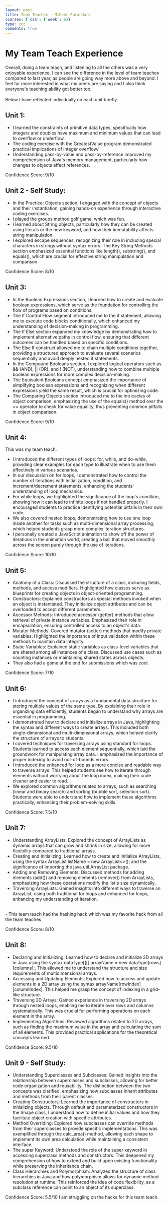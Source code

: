 ```yaml
---
layout: post
title: Team Teaches - Miheer Purandare 
courses: {'csa': {'week': 6}}
type: ccc
comments: True
---
```


# My Team Teach Experience 
Overall, doing a team teach, and listening to all the others was a very enjoyable experience. I can see the difference in the level of team teaches compared to last year, as people are going way more above and beyond. I feel far more interested in what my peers are saying and I also think everyone's teaching ability got better too. 
<br>
<br>
Below I have reflected individually on each unit briefly. 

## Unit 1: 
- I learned the constraints of primitive data types, specifically how integers and doubles have maximum and minimum values that can lead to overflow or underflow.
- The coding exercise with the GreatestValue program demonstrated practical implications of integer overflow/ 
- Understanding pass-by-value and pass-by-reference improved my comprehension of Java's memory management, particularly how changes to objects affect references.

Confidence Score: 9/10 

## Unit 2 - Self Study: 
- In the Practice: Objects section, I engaged with the concept of objects and their instantiation, gaining hands-on experience through interactive coding exercises.
- I played the groups method golf game, which was fun. 
- I learned about String objects, particularly how they can be created using literals or the new keyword, and how their immutability affects string manipulation.
- I explored escape sequences, recognizing their role in including special characters in strings without syntax errors.
The Key String Methods section emphasized essential functions like length(), substring(), and equals(), which are crucial for effective string manipulation and comparison.

Confidence Score: 8/10

## Unit 3: 
- In the Boolean Expressions section, I learned how to create and evaluate boolean expressions, which serve as the foundation for controlling the flow of programs based on conditions.
- The If Control Flow segment introduced me to the if statement, allowing me to execute code blocks conditionally, which enhanced my understanding of decision-making in programming.
- The If Else section expanded my knowledge by demonstrating how to implement alternative paths in control flow, ensuring that different outcomes can be handled based on specific conditions.
- The Else If construct allowed me to chain multiple conditions together, providing a structured approach to evaluate several scenarios sequentially and avoid deeply nested if statements.
- In the Compound Booleans section, I explored logical operators such as && (AND), || (OR), and ! (NOT), understanding how to combine multiple boolean expressions for more complex decision-making.
- The Equivalent Booleans concept emphasized the importance of simplifying boolean expressions and recognizing when different expressions yield the same result, which is crucial for optimizing code.
- The Comparing Objects section introduced me to the intricacies of object comparison, emphasizing the use of the equals() method over the == operator to check for value equality, thus preventing common pitfalls in object comparison.

Confidence Score: 9/10 

## Unit 4: 

This was my team teach. 

- I introduced the different types of loops: for, while, and do-while, providing clear examples for each type to illustrate when to use them effectively in various scenarios.
- In our discussion on for loops, I demonstrated how to control the number of iterations with initialization, condition, and increment/decrement statements, enhancing the students' understanding of loop mechanics.
- For while loops, we highlighted the significance of the loop's condition, showing how it can lead to infinite loops if not handled properly. I encouraged students to practice identifying potential pitfalls in their own code.
- We also covered nested loops, demonstrating how to use one loop inside another for tasks such as multi-dimensional array processing, which helped students grasp more complex iteration structures.
- I personally created a JavaScript animation to show off the power of iterations in the animation world, creating a ball that moved smoothly across the screen purely through the use of iterations. 

Confidence Score: 10/10

## Unit 5: 
- Anatomy of a Class: Discussed the structure of a class, including fields, methods, and access modifiers. Highlighted how classes serve as blueprints for creating objects in object-oriented programming.
- Constructors: Explained constructors as special methods invoked when an object is instantiated. They initialize object attributes and can be overloaded to accept different parameters.
- Accessor Methods: Introduced accessor (getter) methods that allow retrieval of private instance variables. Emphasized their role in encapsulation, ensuring controlled access to an object's data.
- Mutator Methods: Covered mutator (setter) methods that modify private variables. Highlighted the importance of input validation within these methods to maintain data integrity.
- Static Variables: Explained static variables as class-level variables that are shared among all instances of a class. Discussed use cases such as counting instances or maintaining shared states across objects.
- They also had a game at the end for submissions which was cool. 

Confidence Score: 7/10

## Unit 6: 
-  I introduced the concept of arrays as a fundamental data structure for storing multiple values of the same type. By explaining their role in organizing data efficiently, students began to understand why arrays are essential in programming.
-  I demonstrated how to declare and initialize arrays in Java, highlighting the syntax and different ways to create arrays. This included both single-dimensional and multi-dimensional arrays, which helped clarify the structure of arrays to students.
- I covered techniques for traversing arrays using standard for loops. Students learned to access each element sequentially, which laid the groundwork for manipulating array data. I emphasized the importance of proper indexing to avoid out-of-bounds errors.
- I introduced the enhanced for loop as a more concise and readable way to traverse arrays. This helped students see how to iterate through elements without worrying about the loop index, making their code cleaner and easier to read.
- We explored common algorithms related to arrays, such as searching (linear and binary search) and sorting (bubble sort, selection sort). Students were able to understand how to implement these algorithms practically, enhancing their problem-solving skills.

Confidence Score: 7.5/10

## Unit 7:
- Understanding ArrayLists: Explored the concept of ArrayLists as dynamic arrays that can grow and shrink in size, allowing for more flexibility compared to traditional arrays.
- Creating and Initializing: Learned how to create and initialize ArrayLists, using the syntax ArrayList<Type> listName = new ArrayList<>(); and the significance of importing the java.util.ArrayList package.
- Adding and Removing Elements: Discussed methods for adding elements (add()) and removing elements (remove()) from ArrayLists, emphasizing how these operations modify the list's size dynamically.
- Traversing ArrayLists: Gained insights into different ways to traverse an ArrayList, using both traditional for loops and enhanced for loops, enhancing my understanding of iteration.
<br>
- This team teach had the hashing hack which was my favorite hack from all the team teaches

Confidence Score: 8/10

## Unit 8:

- Declaring and Initializing: Learned how to declare and initialize 2D arrays in Java using the syntax dataType[][] arrayName = new dataType[rows][columns];. This allowed me to understand the structure and size requirements of multidimensional arrays.
- Accessing and Updating Elements: Explored how to access and update elements in a 2D array using the syntax arrayName[rowIndex][columnIndex]. This helped me grasp the concept of indexing in a grid-like structure.
- Traversing 2D Arrays: Gained experience in traversing 2D arrays through nested loops, enabling me to iterate over rows and columns systematically. This was crucial for performing operations on each element in the array.
- Implementing Algorithms: Reviewed algorithms related to 2D arrays, such as finding the maximum value in the array and calculating the sum of all elements. This provided practical applications for the theoretical concepts learned.

Confidence Score: 9.5/10

## Unit 9 - Self Study:
- Understanding Superclasses and Subclasses: Gained insights into the relationship between superclasses and subclasses, allowing for better code organization and reusability. The distinction between the two concepts was clarified, emphasizing how subclasses inherit attributes and methods from their parent classes.
- Creating Constructors: Learned the importance of constructors in initializing objects. Through default and parameterized constructors in the Shape class, I understood how to define initial values and how they facilitate object creation with specific attributes.
- Method Overriding: Explored how subclasses can override methods from their superclasses to provide specific implementations. This was exemplified through the calc_area() method, allowing each shape to implement its own area calculation while maintaining a consistent interface.
- The super Keyword: Understood the role of the super keyword in accessing superclass methods and constructors. This deepened my comprehension of how to extend and build upon existing functionality while preserving the inheritance chain.
- Class Hierarchies and Polymorphism: Analyzed the structure of class hierarchies in Java and how polymorphism allows for dynamic method resolution at runtime. This reinforced the idea of code flexibility, as a subclass reference can point to an object of its superclass.

Confidence Score: 5.5/10 
I am struggling on the hacks for this team teach. 
